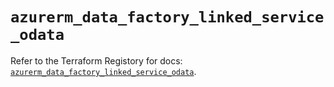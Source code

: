 # `azurerm_data_factory_linked_service_odata`

Refer to the Terraform Registory for docs: [`azurerm_data_factory_linked_service_odata`](https://registry.terraform.io/providers/hashicorp/azurerm/3.68.0/docs/resources/data_factory_linked_service_odata).

